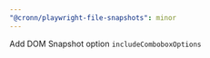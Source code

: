 ```yaml
---
"@cronn/playwright-file-snapshots": minor
---
```


Add DOM Snapshot option `includeComboboxOptions`
